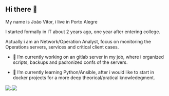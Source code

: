 ## Hi there 👋
My name is João Vitor, i live in Porto Alegre

I started formally in IT about 2 years ago, one year after entering college.

Actually i am an Network/Operation Analyst, focus on monitoring the Operations servers, services and critical client cases.

- 🔭 I’m currently working on an gitlab server in my job, where i organized scripts, backups and padronized confs of the servers.

- 🌱 I’m currently learning Python/Ansible, after i would like to start in docker projects for a more deep theorical/pratical knowledegment.

<a href="https://github.com/anuraghazra/github-readme-stats">
<img align="center" src="[![Top Langs](https://github-readme-stats.vercel.app/api/top-langs/?username=newLich&layout=donut-vertical)](https://github.com/anuraghazra/github-readme-stats)" />
</a>
<a href="https://github.com/anuraghazra/github-readme-stats">
  <img align="center" src="https://github-readme-stats.vercel.app/api/top-langs/?username=newLich&repo=github-readme-stats&layout=donut-vertical" />
</a>
